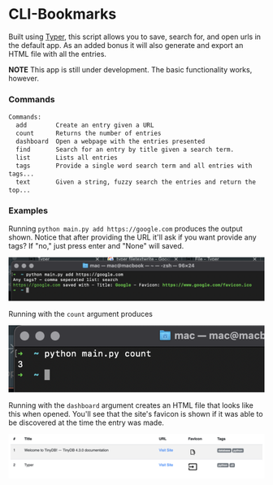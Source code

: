# CLI-Bookmarks
Built using [Typer](https://typer.tiangolo.com/), this script allows you to save, search for, and open urls in the default app. As an added bonus it will also generate and export an HTML file with all the entries.

**NOTE** This app is still under development. The basic functionality works, however. 

### Commands

```shell
Commands:
  add        Create an entry given a URL
  count      Returns the number of entries
  dashboard  Open a webpage with the entries presented
  find       Search for an entry by title given a search term.
  list       Lists all entries
  tags       Provide a single word search term and all entries with tags...
  text       Given a string, fuzzy search the entries and return the top...
```

### Examples

Running `python main.py add https://google.com` produces the output shown. Notice that after providing the URL it'll ask if you want provide any tags? If "no," just press enter and "None" will saved. 

![image1](cli-add.png)

Running with the `count` argument produces

![image2](cli-count.png)

Running with the `dashboard` argument creates an HTML file that looks like this when opened. You'll see that the site's favicon is shown if it was able to be discovered at the time the entry was made. 

![image3](cli-dashboard.png)
